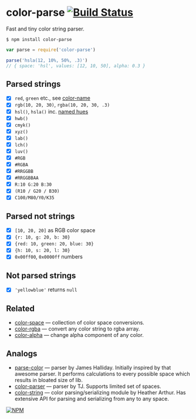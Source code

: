 # color-parse [![Build Status](https://travis-ci.org/colorjs/color-parse.svg?branch=master)](https://travis-ci.org/colorjs/color-parse)

Fast and tiny color string parser.


`$ npm install color-parse`

```js
var parse = require('color-parse')

parse('hsla(12, 10%, 50%, .3)')
// { space: 'hsl', values: [12, 10, 50], alpha: 0.3 }
```

## Parsed strings

* [x] `red`, `green` etc., see [color-name](https://ghub.io/color-name)
* [x] `rgb(10, 20, 30)`, `rgba(10, 20, 30, .3)`
* [x] `hsl()`, `hsla()` inc. [named hues](http://dev.w3.org/csswg/css-color/#simple-hues)
* [x] `hwb()`
* [x] `cmyk()`
* [x] `xyz()`
* [x] `lab()`
* [x] `lch()`
* [x] `luv()`
* [x] `#RGB`
* [x] `#RGBA`
* [x] `#RRGGBB`
* [x] `#RRGGBBAA`
* [x] `R:10 G:20 B:30`
* [x] `(R10 / G20 / B30)`
* [x] `C100/M80/Y0/K35`

## Parsed not strings

* [x] `[10, 20, 20]` as RGB color space
* [x] `{r: 10, g: 20, b: 30}`
* [x] `{red: 10, green: 20, blue: 30}`
* [x] `{h: 10, s: 20, l: 30}`
* [x] `0x00ff00`, `0x0000ff` numbers

## Not parsed strings

* [x] `'yellowblue'` returns `null`

## Related

* [color-space](https://npmjs.org/package/color-space) — collection of color space conversions.
* [color-rgba](https://npmjs.org/package/color-rgba) — convert any color string to rgba array.
* [color-alpha](https://npmjs.org/package/color-alpha) — change alpha component of any color.

## Analogs

* [parse-color](http://npmjs.org/package/parse-color) — parser by James Halliday. Initially inspired by that awesome parser. It performs calculations to every possible space which results in bloated size of lib.
* [color-parser](http://npmjs.org/package/color-parser) — parser by TJ. Supports limited set of spaces.
* [color-string](http://npmjs.org/package/color-string) — color parsing/serializing module by Heather Arthur. Has extensive API for parsing and serializing from any to any space.


[![NPM](https://nodei.co/npm/color-parse.png?downloads=true&downloadRank=true&stars=true)](https://nodei.co/npm/color-parse/)
